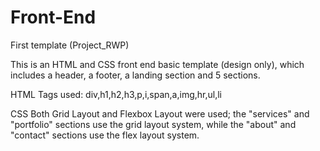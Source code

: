 # Front-End
First template (Project_RWP)

This is an HTML and CSS front end basic template (design only), which includes a header, a footer, a landing section and 5 sections.

HTML
Tags used: div,h1,h2,h3,p,i,span,a,img,hr,ul,li

CSS
Both Grid Layout and Flexbox Layout were used; the "services" and "portfolio" sections use the grid layout system, while the "about" and "contact" sections use the flex layout system.

